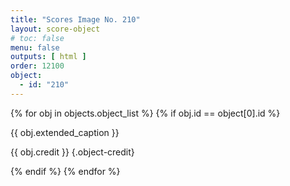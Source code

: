 ```yaml
---
title: "Scores Image No. 210"
layout: score-object
# toc: false
menu: false
outputs: [ html ]
order: 12100
object:
  - id: "210"
---
```


{% for obj in objects.object_list %}
{% if obj.id == object[0].id %}

{{ obj.extended_caption }}

{{ obj.credit }} {.object-credit}

{% endif %}
{% endfor %}

